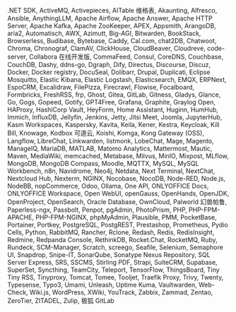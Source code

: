 .NET SDK, ActiveMQ, Activepieces, AITable 维格表, Akaunting, Alfresco, Ansible, AnythingLLM, Apache Airflow, Apache Answer, Apache HTTP Server, Apache Kafka, Apache ZooKeeper, APEX, Appsmith, ArangoDB, aria2, Automatisch, AWX, Azimutt, Big-AGI, Bitwarden, BookStack, Browserless, Budibase, Bytebase, Caddy, Cal.com, chat2DB, Chatwoot, Chroma, Chronograf, ClamAV, ClickHouse, CloudBeaver, Cloudreve, code-server, Collabora 在线开发版, CommaFeed, Consul, CoreDNS, Couchbase, CouchDB, Dashy, ddns-go, Dgraph, Dify, Directus, Discourse, Discuz, Docker, Docker registry, DocuSeal, Dolibarr, Drupal, Duplicati, Eclipse Mosquitto, Elastic Kibana, Elastic Logstash, Elasticsearch, EMQX, ERPNext, EspoCRM, Excalidraw, FilePizza, Firecrawl, Flowise, Focalboard, Formbricks, FreshRSS, frp, Ghost, Gitea, GitLab, Gitness, Gladys, Glance, Go, Gogs, Gopeed, Gotify, GPT4Free, Grafana, Graphite, Graylog Open, HAProxy, HashiCorp Vault, HeyForm, Home Assistant, Huginn, HumHub, Immich, InfluxDB, Jellyfin, Jenkins, Jetty, Jitsi Meet, Joomla, JupyterHub, Kasm Workspaces, Kaspersky, Kavita, Keila, Kener, Kestra, Keycloak, Kill Bill, Knowage, Kodbox 可道云, Koishi, Komga, Kong Gateway (OSS), Langflow, LibreChat, Linkwarden, listmonk, LobeChat, Mage, Magento, ManageIQ, MariaDB, MATLAB, Matomo Analytics, Mattermost, Mautic, Maven, MediaWiki, memcached, Metabase, Milvus, MinIO, Mixpost, MLflow, MongoDB, MongoDB Compass, Moodle, MQTTX, MySQL, MySQL Workbench, n8n, Navidrome, Neo4j, Netdata, Next Terminal, NextChat, Nextcloud Hub, Nexterm, NGINX, Nocobase, NocoDB, Node-RED, Node.js, NodeBB, nopCommerce, Odoo, Ollama, One API, ONLYOFFICE Docs, ONLYOFFICE Workspace, Open WebUI, openGauss, OpenHands, OpenJDK, OpenProject, OpenSearch, Oracle Database, OwnCloud, Palworld 幻兽帕鲁, Paperless-ngx, Passbolt, Penpot, pgAdmin, PhotoPrism, PHP, PHP-FPM-APACHE, PHP-FPM-NGINX, phpMyAdmin, Plausible, PMM, PocketBase, Portainer, Portkey, PostgreSQL, PostgREST, Prestashop, Prometheus, Pydio Cells, Python, RabbitMQ, Rancher, Rclone, Redash, Redis, RedisInsight, Redmine, Redpanda Console, RethinkDB, Rocket.Chat, RocketMQ, Ruby, Rundeck, SCM-Manager, Scratch, screego, Seafile, Selenium, Semaphore UI, Snapdrop, Snipe-IT, SonarQube, Sonatype Nexus Repository, SQL Server Express, SRS, SSCMS, Stirling PDF, Strapi, SuiteCRM, Supabase, SuperSet, Syncthing, TeamCity, Teleport, TensorFlow, ThingsBoard, Tiny Tiny RSS, Tinyproxy, Tomcat, Tomee, Tooljet, Traefik Proxy, Trivy, Twenty, Typesense, Typo3, Umami, Unleash, Uptime Kuma, Vaultwarden, Web-Check, Wiki.js, WordPress, XWiki, YouTrack, Zabbix, Zammad, Zentao, ZeroTier, ZITADEL, Zulip, 极狐 GitLab
